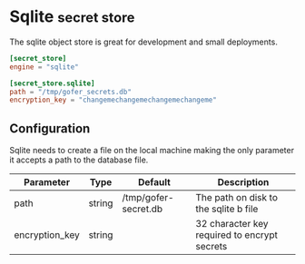 # Sqlite <small>secret store</small>

The sqlite object store is great for development and small deployments.

```toml
[secret_store]
engine = "sqlite"

[secret_store.sqlite]
path = "/tmp/gofer_secrets.db"
encryption_key = "changemechangemechangemechangeme"
```

## Configuration

Sqlite needs to create a file on the local machine making the only parameter it accepts a path to the database file.

| Parameter      | Type   | Default              | Description                                  |
| -------------- | ------ | -------------------- | -------------------------------------------- |
| path           | string | /tmp/gofer-secret.db | The path on disk to the sqlite b file        |
| encryption_key | string | <required>           | 32 character key required to encrypt secrets |
